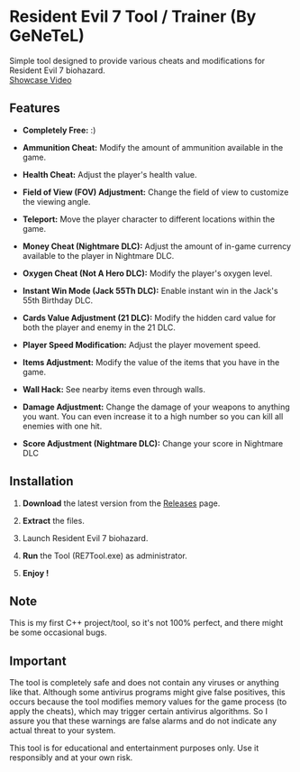 # Resident Evil 7 Tool / Trainer (By GeNeTeL)

Simple tool designed to provide various cheats and modifications for Resident Evil 7 biohazard.
<br> [Showcase Video](https://www.youtube.com/watch?v=U1rqUe93VSs)
## Features
- **Completely Free:** :)

- **Ammunition Cheat:** Modify the amount of ammunition available in the game.
  
- **Health Cheat:** Adjust the player's health value.
  
- **Field of View (FOV) Adjustment:** Change the field of view to customize the viewing angle.
  
- **Teleport:** Move the player character to different locations within the game.
  
- **Money Cheat (Nightmare DLC):** Adjust the amount of in-game currency available to the player in Nightmare DLC.
  
- **Oxygen Cheat (Not A Hero DLC):** Modify the player's oxygen level.
  
- **Instant Win Mode (Jack 55Th DLC):** Enable instant win in the Jack's 55th Birthday DLC.
  
- **Cards Value Adjustment (21 DLC):** Modify the hidden card value for both the player and enemy in the 21 DLC.

- **Player Speed Modification:** Adjust the player movement speed.

- **Items Adjustment:** Modify the value of the items that you have in the game.

- **Wall Hack:** See nearby items even through walls.

- **Damage Adjustment:** Change the damage of your weapons to anything you want. You can even increase it to a high number so you can kill all enemies with one hit.

- **Score Adjustment (Nightmare DLC):** Change your score in Nightmare DLC



## Installation
1. **Download** the latest version from the [Releases](https://github.com/iGeNeTeL/RE7/releases) page.
   
2. **Extract** the files.
   
3. Launch Resident Evil 7 biohazard.
   
4. **Run** the Tool (RE7Tool.exe) as administrator.
   
5. **Enjoy !**


## Note
This is my first C++ project/tool, so it's not 100% perfect, and there might be some occasional bugs.



## Important
The tool is completely safe and does not contain any viruses or anything like that. Although some antivirus programs might give false positives, this occurs because the tool modifies memory values for the game process (to apply the cheats), which may trigger certain antivirus algorithms. 
So I assure you that these warnings are false alarms and do not indicate any actual threat to your system.

This tool is for educational and entertainment purposes only. Use it responsibly and at your own risk.
